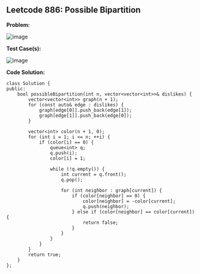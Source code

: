 ## **Leetcode 886: Possible Bipartition**

**Problem:**


![image](https://github.com/user-attachments/assets/e60cf75f-3add-40d4-b1c8-138179a20018)




**Test Case(s):**


![image](https://github.com/user-attachments/assets/4034a8d7-9800-4dca-ab30-cac4de44d86d)



**Code Solution:**

```
class Solution {
public:
    bool possibleBipartition(int n, vector<vector<int>>& dislikes) {
        vector<vector<int>> graph(n + 1); 
        for (const auto& edge : dislikes) {
            graph[edge[0]].push_back(edge[1]);
            graph[edge[1]].push_back(edge[0]);
        }

        vector<int> color(n + 1, 0); 
        for (int i = 1; i <= n; ++i) {
            if (color[i] == 0) { 
                queue<int> q;
                q.push(i);
                color[i] = 1;

                while (!q.empty()) {
                    int current = q.front();
                    q.pop();

                    for (int neighbor : graph[current]) {
                        if (color[neighbor] == 0) {
                            color[neighbor] = -color[current];
                            q.push(neighbor);
                        } else if (color[neighbor] == color[current]) {
                            return false;
                        }
                    }
                }
            }
        }
        return true;
    }
};



```
